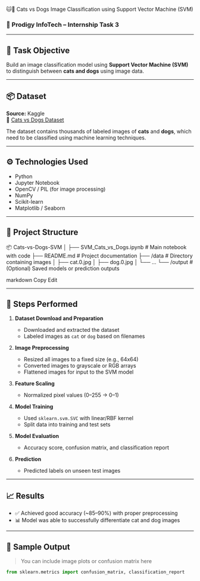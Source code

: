 🐱🐶 Cats vs Dogs Image Classification using Support Vector Machine (SVM)
### 📌 Prodigy InfoTech – Internship Task 3

---

## 🧠 Task Objective

Build an image classification model using **Support Vector Machine (SVM)** to distinguish between **cats and dogs** using image data.

---

## 📦 Dataset

**Source:** Kaggle  
🔗 [Cats vs Dogs Dataset](https://www.kaggle.com/c/dogs-vs-cats/data)

The dataset contains thousands of labeled images of **cats** and **dogs**, which need to be classified using machine learning techniques.

---

## ⚙️ Technologies Used

- Python
- Jupyter Notebook
- OpenCV / PIL (for image processing)
- NumPy
- Scikit-learn
- Matplotlib / Seaborn

---

## 📁 Project Structure

📦 Cats-vs-Dogs-SVM
│
├── SVM_Cats_vs_Dogs.ipynb # Main notebook with code
├── README.md # Project documentation
├── /data # Directory containing images
│ ├── cat.0.jpg
│ ├── dog.0.jpg
│ └── ...
└── /output # (Optional) Saved models or prediction outputs

markdown
Copy
Edit

---

## 🧪 Steps Performed

1. **Dataset Download and Preparation**
   - Downloaded and extracted the dataset
   - Labeled images as `cat` or `dog` based on filenames

2. **Image Preprocessing**
   - Resized all images to a fixed size (e.g., 64x64)
   - Converted images to grayscale or RGB arrays
   - Flattened images for input to the SVM model

3. **Feature Scaling**
   - Normalized pixel values (0–255 → 0–1)

4. **Model Training**
   - Used `sklearn.svm.SVC` with linear/RBF kernel
   - Split data into training and test sets

5. **Model Evaluation**
   - Accuracy score, confusion matrix, and classification report

6. **Prediction**
   - Predicted labels on unseen test images

---

## 📈 Results

- ✅ Achieved good accuracy (~85–90%) with proper preprocessing
- 📊 Model was able to successfully differentiate cat and dog images

---

## 📸 Sample Output

> You can include image plots or confusion matrix here  
```python
from sklearn.metrics import confusion_matrix, classification_report
